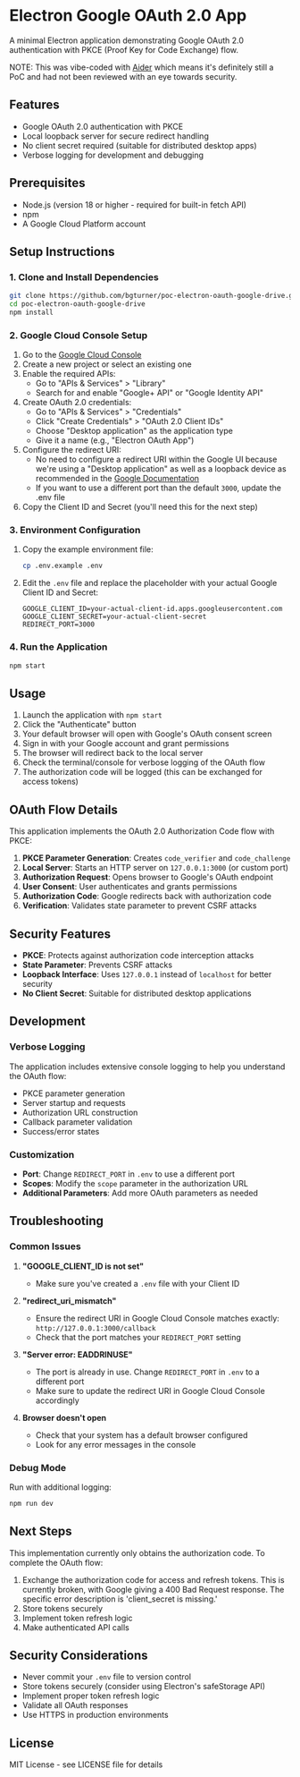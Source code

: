 # Electron Google OAuth 2.0 App

A minimal Electron application demonstrating Google OAuth 2.0 authentication with PKCE (Proof Key for Code Exchange) flow.

NOTE: This was vibe-coded with [Aider](https://aider.chat/) which means it's definitely still a PoC and had not been reviewed with an eye towards security.

## Features

- Google OAuth 2.0 authentication with PKCE
- Local loopback server for secure redirect handling
- No client secret required (suitable for distributed desktop apps)
- Verbose logging for development and debugging

## Prerequisites

- Node.js (version 18 or higher - required for built-in fetch API)
- npm
- A Google Cloud Platform account

## Setup Instructions

### 1. Clone and Install Dependencies

```bash
git clone https://github.com/bgturner/poc-electron-oauth-google-drive.git
cd poc-electron-oauth-google-drive
npm install
```

### 2. Google Cloud Console Setup

1. Go to the [Google Cloud Console](https://console.cloud.google.com/)
2. Create a new project or select an existing one
3. Enable the required APIs:
   - Go to "APIs & Services" > "Library"
   - Search for and enable "Google+ API" or "Google Identity API"
4. Create OAuth 2.0 credentials:
   - Go to "APIs & Services" > "Credentials"
   - Click "Create Credentials" > "OAuth 2.0 Client IDs"
   - Choose "Desktop application" as the application type
   - Give it a name (e.g., "Electron OAuth App")
5. Configure the redirect URI:
   - No need to configure a redirect URI within the Google UI because we're using a "Desktop application" as well as a loopback device as recommended in the [Google Documentation](https://developers.google.com/identity/protocols/oauth2/native-app#installed_app_redirect_methods)
   - If you want to use a different port than the default `3000`, update the .env file
6. Copy the Client ID and Secret (you'll need this for the next step)

### 3. Environment Configuration

1. Copy the example environment file:
   ```bash
   cp .env.example .env
   ```

2. Edit the `.env` file and replace the placeholder with your actual Google Client ID and Secret:
   ```
   GOOGLE_CLIENT_ID=your-actual-client-id.apps.googleusercontent.com
   GOOGLE_CLIENT_SECRET=your-actual-client-secret
   REDIRECT_PORT=3000
   ```

### 4. Run the Application

```bash
npm start
```

## Usage

1. Launch the application with `npm start`
2. Click the "Authenticate" button
3. Your default browser will open with Google's OAuth consent screen
4. Sign in with your Google account and grant permissions
5. The browser will redirect back to the local server
6. Check the terminal/console for verbose logging of the OAuth flow
7. The authorization code will be logged (this can be exchanged for access tokens)

## OAuth Flow Details

This application implements the OAuth 2.0 Authorization Code flow with PKCE:

1. **PKCE Parameter Generation**: Creates `code_verifier` and `code_challenge`
2. **Local Server**: Starts an HTTP server on `127.0.0.1:3000` (or custom port)
3. **Authorization Request**: Opens browser to Google's OAuth endpoint
4. **User Consent**: User authenticates and grants permissions
5. **Authorization Code**: Google redirects back with authorization code
6. **Verification**: Validates state parameter to prevent CSRF attacks

## Security Features

- **PKCE**: Protects against authorization code interception attacks
- **State Parameter**: Prevents CSRF attacks
- **Loopback Interface**: Uses `127.0.0.1` instead of `localhost` for better security
- **No Client Secret**: Suitable for distributed desktop applications

## Development

### Verbose Logging

The application includes extensive console logging to help you understand the OAuth flow:

- PKCE parameter generation
- Server startup and requests
- Authorization URL construction
- Callback parameter validation
- Success/error states

### Customization

- **Port**: Change `REDIRECT_PORT` in `.env` to use a different port
- **Scopes**: Modify the `scope` parameter in the authorization URL
- **Additional Parameters**: Add more OAuth parameters as needed

## Troubleshooting

### Common Issues

1. **"GOOGLE_CLIENT_ID is not set"**
   - Make sure you've created a `.env` file with your Client ID

2. **"redirect_uri_mismatch"**
   - Ensure the redirect URI in Google Cloud Console matches exactly: `http://127.0.0.1:3000/callback`
   - Check that the port matches your `REDIRECT_PORT` setting

3. **"Server error: EADDRINUSE"**
   - The port is already in use. Change `REDIRECT_PORT` in `.env` to a different port
   - Make sure to update the redirect URI in Google Cloud Console accordingly

4. **Browser doesn't open**
   - Check that your system has a default browser configured
   - Look for any error messages in the console

### Debug Mode

Run with additional logging:
```bash
npm run dev
```

## Next Steps

This implementation currently only obtains the authorization code. To complete the OAuth flow:

1. Exchange the authorization code for access and refresh tokens. This is currently broken, with Google giving a 400 Bad Request response. The specific error description is 'client_secret is missing.'
2. Store tokens securely
3. Implement token refresh logic
4. Make authenticated API calls

## Security Considerations

- Never commit your `.env` file to version control
- Store tokens securely (consider using Electron's safeStorage API)
- Implement proper token refresh logic
- Validate all OAuth responses
- Use HTTPS in production environments

## License

MIT License - see LICENSE file for details
